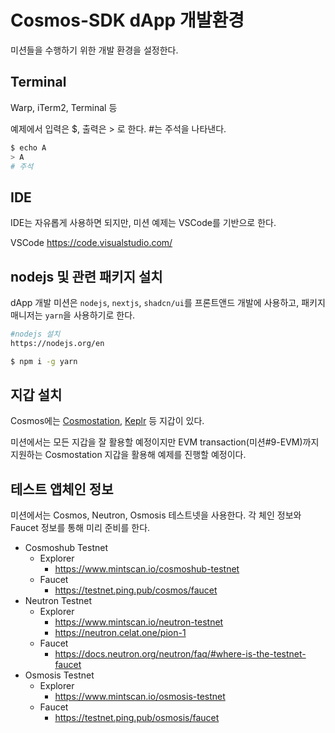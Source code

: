 # Cosmos-SDK dApp 개발환경

미션들을 수행하기 위한 개발 환경을 설정한다.

## Terminal

Warp, iTerm2, Terminal 등

예제에서 입력은 $, 출력은 > 로 한다. #는 주석을 나타낸다.

```bash
$ echo A
> A
# 주석
```

## IDE

IDE는 자유롭게 사용하면 되지만, 미션 예제는 VSCode를 기반으로 한다.

VSCode https://code.visualstudio.com/

## nodejs 및 관련 패키지 설치

dApp 개발 미션은 `nodejs`, `nextjs`, `shadcn/ui`를 프론트앤드 개발에 사용하고, 패키지 매니저는 `yarn`을 사용하기로 한다.

```bash
#nodejs 설치
https://nodejs.org/en

$ npm i -g yarn
```

## 지갑 설치

Cosmos에는 [Cosmostation](https://chromewebstore.google.com/detail/cosmostation-wallet/fpkhgmpbidmiogeglndfbkegfdlnajnf), [Keplr](https://chromewebstore.google.com/detail/keplr/dmkamcknogkgcdfhhbddcghachkejeap) 등 지갑이 있다.

미션에서는 모든 지갑을 잘 활용할 예정이지만 EVM transaction(미션#9-EVM)까지 지원하는 Cosmostation 지갑을 활용해 예제를 진행할 예정이다.

## 테스트 앱체인 정보

미션에서는 Cosmos, Neutron, Osmosis 테스트넷을 사용한다. 각 체인 정보와 Faucet 정보를 통해 미리 준비를 한다.

- Cosmoshub Testnet
  - Explorer
    - https://www.mintscan.io/cosmoshub-testnet
  - Faucet
    - https://testnet.ping.pub/cosmos/faucet
- Neutron Testnet
  - Explorer
    - https://www.mintscan.io/neutron-testnet
    - https://neutron.celat.one/pion-1
  - Faucet
    - https://docs.neutron.org/neutron/faq/#where-is-the-testnet-faucet
- Osmosis Testnet
  - Explorer
    - https://www.mintscan.io/osmosis-testnet
  - Faucet
    - https://testnet.ping.pub/osmosis/faucet

